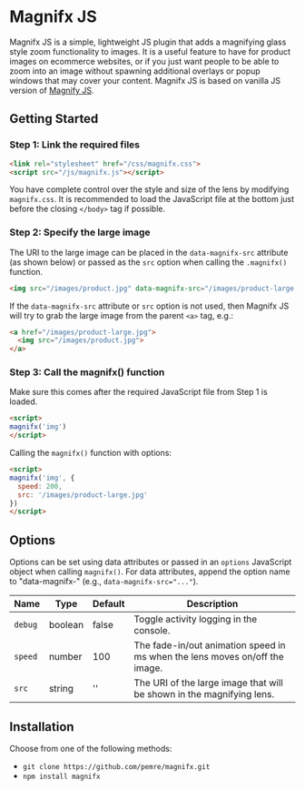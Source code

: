 # Magnifx JS

Magnifx JS is a simple, lightweight JS plugin that adds a magnifying glass style zoom functionality to images. It is a useful feature to have for product images on ecommerce websites, or if you just want people to be able to zoom into an image without spawning additional overlays or popup windows that may cover your content. Magnifx JS is based on vanilla JS version of [Magnify JS](https://github.com/TrySound/magnify).

## Getting Started

### Step 1: Link the required files

```html
<link rel="stylesheet" href="/css/magnifx.css">
<script src="/js/magnifx.js"></script>
```

You have complete control over the style and size of the lens by modifying `magnifx.css`. It is recommended to load the JavaScript file at the bottom just before the closing `</body>` tag if possible.

### Step 2: Specify the large image

The URI to the large image can be placed in the `data-magnifx-src` attribute (as shown below) or passed as the `src` option when calling the `.magnifx()` function.

```html
<img src="/images/product.jpg" data-magnifx-src="/images/product-large.jpg">
```

If the `data-magnifx-src` attribute or `src` option is not used, then Magnifx JS will try to grab the large image from the parent `<a>` tag, e.g.:

```html
<a href="/images/product-large.jpg">
  <img src="/images/product.jpg">
</a>
```

### Step 3: Call the magnifx() function

Make sure this comes after the required JavaScript file from Step 1 is loaded.

```html
<script>
magnifx('img')
</script>
```

Calling the `magnifx()` function with options:

```html
<script>
magnifx('img', {
  speed: 200,
  src: '/images/product-large.jpg'
})
</script>
```

## Options

Options can be set using data attributes or passed in an `options` JavaScript object when calling `magnifx()`. For data attributes, append the option name to "data-magnifx-" (e.g., `data-magnifx-src="..."`).

Name    | Type    | Default | Description
--------| ------- | ------- | -----------
`debug` | boolean | false   | Toggle activity logging in the console.
`speed` | number  | 100     | The fade-in/out animation speed in ms when the lens moves on/off the image.
`src`   | string  | ''      | The URI of the large image that will be shown in the magnifying lens.

## Installation

Choose from one of the following methods:

- `git clone https://github.com/pemre/magnifx.git`
- `npm install magnifx`
